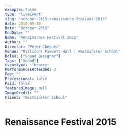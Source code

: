 ```yaml
---
example: false
type: "liveEvent"
slug: "october-2015-renaissance-festival-2015"
date: 2015-09-30
Date: "October-2015"
EndDate: ""
Name: "Renaissance Festival 2015"
Author: ""
Director: "Peter Chequer"
Venue: "Millicent Fawcett Hall | Westminster School"
Roles: ["Sound Designer"]
Tags: ["Sound"]
EventType: "Theatre"
PerformancesAttended: 3
Fee: ""
Professional: false
Paid: false
featuredImage: null
ImageCredit: ""
Client: "Westminster School"
---
```


# Renaissance Festival 2015